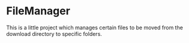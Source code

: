 # FileManager

This is a little project which manages certain files to be moved from the download directory to specific folders.